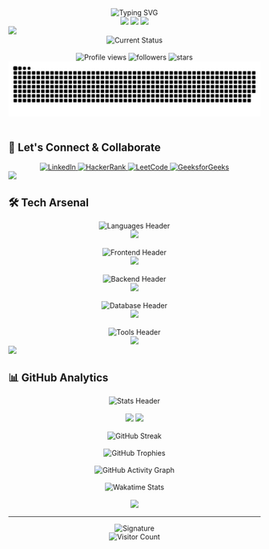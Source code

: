<div align="center">
  <!-- Dynamic Header with Multiple Animations -->
  <img src="https://readme-typing-svg.herokuapp.com?font=Fira+Code&size=35&duration=3000&pause=1000&color=FF6B6B,4ECDC4,45B7D1,96CEB4,FFEAA7,DDA0DD&center=true&vCenter=true&multiline=true&width=1000&height=100&lines=👋+Hey+there!+I'm+Vikas;🚀+Full+Stack+Developer;💻+Building+the+Future;✨+One+Line+at+a+Time" alt="Typing SVG" />
</div>

<div align="center">
  <img src="https://media.giphy.com/media/hvRJCLFzcasrR4ia7z/giphy.gif" width="40px"/>
  <img src="https://media.giphy.com/media/WUlplcMpOCEmTGBtBW/giphy.gif" width="35px">
  <img src="https://media.giphy.com/media/L1R1tvI9svkIWwpVYr/giphy.gif" width="35px">
</div>

<!-- Animated Divider -->
<img src="https://user-images.githubusercontent.com/73097560/115834477-dbab4500-a447-11eb-908a-139a6edaec5c.gif">

<div align="center">
  
  <img src="https://readme-typing-svg.herokuapp.com?font=Roboto&size=24&duration=2500&pause=1500&color=9945FF&center=true&vCenter=true&width=600&lines=🌟+Software+Developer;🎯+at+a+cutting-edge+Start-Up;💫+Turning+Ideas+into+Reality;🚀+Growing+•+Learning+•+Building" alt="Current Status" />
  
</div>

<br/>

<!-- Enhanced Stats Section with Animation -->
<div align="center">
  <img src="https://komarev.com/ghpvc/?username=vikasrajput01&label=Profile%20views&color=blueviolet&style=for-the-badge&logo=github" alt="Profile views" />
  <img src="https://img.shields.io/github/followers/vikasrajput01?label=Followers&style=for-the-badge&color=blue&logo=github" alt="followers" />
  <img src="https://img.shields.io/github/stars/vikasrajput01?label=Stars&style=for-the-badge&color=yellow&logo=github" alt="stars" />
</div>

<!-- Snake Animation -->
<div align="center">
  <img src="https://raw.githubusercontent.com/platane/platane/output/github-contribution-grid-snake-dark.svg" alt="snake animation" />
</div>

<br/>

## 🤝 Let's Connect & Collaborate

<div align="center">
  
  <!-- Animated Social Links -->
  <a href="https://www.linkedin.com/in/vikaskumarsingh24/" target="_blank">
    <img src="https://img.shields.io/badge/LinkedIn-0077B5?style=for-the-badge&logo=linkedin&logoColor=white&animation=pulse" alt="LinkedIn"/>
  </a>
  <a href="https://www.hackerrank.com/vikas_rajput" target="_blank">
    <img src="https://img.shields.io/badge/HackerRank-2EC866?style=for-the-badge&logo=HackerRank&logoColor=white" alt="HackerRank"/>
  </a>
  <a href="https://www.leetcode.com/vikas_rajput" target="_blank">
    <img src="https://img.shields.io/badge/LeetCode-FFA116?style=for-the-badge&logo=LeetCode&logoColor=black" alt="LeetCode"/>
  </a>
  <a href="https://auth.geeksforgeeks.org/user/vikas_rajpoot_19" target="_blank">
    <img src="https://img.shields.io/badge/GeeksforGeeks-298D46?style=for-the-badge&logo=geeksforgeeks&logoColor=white" alt="GeeksforGeeks"/>
  </a>
  
</div>

<!-- Animated Section Divider -->
<img src="https://user-images.githubusercontent.com/73097560/115834477-dbab4500-a447-11eb-908a-139a6edaec5c.gif">

## 🛠️ Tech Arsenal

<div align="center">
  
  <!-- Animated Tech Stack Header -->
  <img src="https://readme-typing-svg.herokuapp.com?font=Roboto&size=20&duration=2000&pause=1000&color=F75C7E&center=true&vCenter=true&width=500&lines=💻+Programming+Languages" alt="Languages Header" />
  
</div>

<div align="center">
<img src="https://skillicons.dev/icons?i=c,cpp,java,python,javascript,typescript&perline=6&theme=dark" />
</div>

<br/>

<div align="center">
  <img src="https://readme-typing-svg.herokuapp.com?font=Roboto&size=20&duration=2000&pause=1000&color=4FC3F7&center=true&vCenter=true&width=500&lines=🌐+Frontend+Development" alt="Frontend Header" />
</div>

<div align="center">
<img src="https://skillicons.dev/icons?i=html,css,bootstrap,react,angular&perline=5&theme=dark" />
</div>

<br/>

<div align="center">
  <img src="https://readme-typing-svg.herokuapp.com?font=Roboto&size=20&duration=2000&pause=1000&color=81C784&center=true&vCenter=true&width=500&lines=⚙️+Backend+Development" alt="Backend Header" />
</div>

<div align="center">
<img src="https://skillicons.dev/icons?i=nodejs,express&perline=2&theme=dark" />
</div>

<br/>

<div align="center">
  <img src="https://readme-typing-svg.herokuapp.com?font=Roboto&size=20&duration=2000&pause=1000&color=FFB74D&center=true&vCenter=true&width=500&lines=🗄️+Databases" alt="Database Header" />
</div>

<div align="center">
<img src="https://skillicons.dev/icons?i=mysql,mongodb&perline=2&theme=dark" />
</div>

<br/>

<div align="center">
  <img src="https://readme-typing-svg.herokuapp.com?font=Roboto&size=20&duration=2000&pause=1000&color=BA68C8&center=true&vCenter=true&width=500&lines=🔧+Tools+%26+Technologies" alt="Tools Header" />
</div>

<div align="center">
<img src="https://skillicons.dev/icons?i=git,docker,postman,vscode&perline=4&theme=dark" />
</div>

<!-- Animated Divider -->
<img src="https://user-images.githubusercontent.com/73097560/115834477-dbab4500-a447-11eb-908a-139a6edaec5c.gif">

## 📊 GitHub Analytics

<div align="center">
  <!-- Animated Header for Stats -->
  <img src="https://readme-typing-svg.herokuapp.com?font=Roboto&size=24&duration=2500&pause=1500&color=FF6B6B&center=true&vCenter=true&width=600&lines=📈+My+GitHub+Journey;🔥+Code+•+Commit+•+Contribute" alt="Stats Header" />
</div>

<br/>

<div align="center">
  <img height="180em" src="https://github-readme-stats.vercel.app/api?username=vikaskumarsingh20&show_icons=true&theme=radical&include_all_commits=true&count_private=true&hide_border=true&bg_color=0D1117&title_color=FF6B6B&icon_color=4ECDC4&text_color=FFFFFF"/>
  <img height="180em" src="https://github-readme-stats.vercel.app/api/top-langs/?username=vikaskumarsingh20&layout=compact&langs_count=8&theme=radical&hide_border=true&bg_color=0D1117&title_color=FF6B6B&text_color=FFFFFF"/>
</div>

<br/>

<div align="center">
  <img src="https://github-readme-streak-stats.herokuapp.com/?user=vikaskumarsingh20&theme=radical&hide_border=true&background=0D1117&stroke=FF6B6B&ring=4ECDC4&fire=FF6B6B&currStreakLabel=FF6B6B" alt="GitHub Streak" />
</div>

<br/>

<!-- Trophy Animation -->
<div align="center">
  <img src="https://github-profile-trophy.vercel.app/?username=vikaskumarsingh20&theme=radical&no-frame=true&no-bg=false&margin-w=4&row=1" alt="GitHub Trophies" />
</div>

<br/>

<div align="center">
  <img src="https://github-readme-activity-graph.vercel.app/graph?username=vikaskumarsingh20&bg_color=0d1117&color=ff6b6b&line=4ecdc4&point=ffffff&area=true&hide_border=true&custom_title=Contribution%20Activity%20Graph" alt="GitHub Activity Graph" />
</div>

<!-- Language Usage Animation -->
<br/>
<div align="center">
  <img src="https://github-readme-stats.vercel.app/api/wakatime?username=vikaskumarsingh20&theme=radical&hide_border=true&bg_color=0D1117&title_color=FF6B6B&text_color=FFFFFF" alt="Wakatime Stats" />
</div>

<!-- Animated Footer -->
<br/>

<div align="center">
  <img src="https://capsule-render.vercel.app/api?type=waving&color=gradient&customColorList=6,11,20&height=150&section=footer&text=Thanks%20for%20visiting!&fontSize=30&fontColor=fff&animation=twinkling&stroke=fff&strokeWidth=2"/>
</div>

---

<div align="center">
  
  <!-- Animated Signature -->
  <img src="https://readme-typing-svg.herokuapp.com?font=Dancing+Script&size=28&duration=3000&pause=2000&color=4ECDC4&center=true&vCenter=true&width=800&lines=⭐️+Made+with+❤️+by+Vikas+Kumar+Singh;🚀+Keep+Coding%2C+Keep+Growing!;💫+Dream+•+Code+•+Achieve" alt="Signature" />
  
</div>

<!-- Visitor Counter with Animation -->
<div align="center">
  <img src="https://count.getloli.com/get/@:vikaskumarsingh20?theme=rule34" alt="Visitor Count" />
</div>
